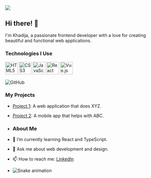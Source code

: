 ## ![](https://capsule-render.vercel.app/api?text=Welcome%20to%20My%20Profile!&animation=fadeIn&type=waving&color=gradient&height=100)

## Hi there! 👋
I'm Khadija, a passionate frontend developer with a love for creating beautiful and functional web applications.

### Technologies I Use

<img src="https://cdn.jsdelivr.net/gh/devicons/devicon/icons/html5/html5-original.svg" alt="HTML5" width="40" height="40"/>
<img src="https://cdn.jsdelivr.net/gh/devicons/devicon/icons/css3/css3-original.svg" alt="CSS3" width="40" height="40"/>
<img src="https://cdn.jsdelivr.net/gh/devicons/devicon/icons/javascript/javascript-original.svg" alt="JavaScript" width="40" height="40"/>
<img src="https://cdn.jsdelivr.net/gh/devicons/devicon/icons/react/react-original.svg" alt="React" width="40" height="40"/>
<img src="https://cdn.jsdelivr.net/gh/devicons/devicon/icons/vuejs/vuejs-original.svg" alt="Vue.js" width="40" height="40"/>

![GitHub](https://img.shields.io/badge/GitHub-000000?style=for-the-badge&logo=GitHub&logoColor=white)

### My Projects
- [Project 1](https://github.com/Khadija4630/project1): A web application that does XYZ.
- [Project 2](https://github.com/Khadija4630/project2): A mobile app that helps with ABC.

- ### About Me
- 🌱 I’m currently learning React and TypeScript.
- 💬 Ask me about web development and design.
- 📫 How to reach me: [LinkedIn](https://www.linkedin.com/in/yourprofile)

- ![Snake animation](https://github.com/Khadija4630/Khadija4630/blob/output/github-contribution-grid-snake.svg)
<!--
**Khadija4630/Khadija4630** is a ✨ _special_ ✨ repository because its `README.md` (this file) appears on your GitHub profile.

Here are some ideas to get you started:

- 🔭 I’m currently working on ...
- 🌱 I’m currently learning ...
- 👯 I’m looking to collaborate on ...
- 🤔 I’m looking for help with ...
- 💬 Ask me about ...
- 📫 How to reach me: ...
- 😄 Pronouns: ...
- ⚡ Fun fact: ...
-->
